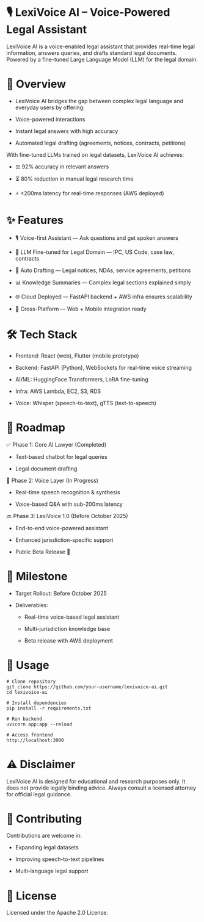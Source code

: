 # 🎙️ LexiVoice AI – Voice-Powered Legal Assistant

LexiVoice AI is a voice-enabled legal assistant that provides real-time legal information, answers queries, and drafts standard legal documents. Powered by a fine-tuned Large Language Model (LLM) for the legal domain.

# 📌 Overview

* LexiVoice AI bridges the gap between complex legal language and everyday users by offering:

* Voice-powered interactions

* Instant legal answers with high accuracy

* Automated legal drafting (agreements, notices, contracts, petitions)

With fine-tuned LLMs trained on legal datasets, LexiVoice AI achieves:

* ⚖️ 92% accuracy in relevant answers

* ⏳ 80% reduction in manual legal research time

* ⚡ <200ms latency for real-time responses (AWS deployed)

# ✨ Features

* 🎙️ Voice-first Assistant — Ask questions and get spoken answers

* 🧠 LLM Fine-tuned for Legal Domain — IPC, US Code, case law, contracts

* 📑 Auto Drafting — Legal notices, NDAs, service agreements, petitions

* 📊 Knowledge Summaries — Complex legal sections explained simply

* 🌐 Cloud Deployed — FastAPI backend + AWS infra ensures scalability

* 📱 Cross-Platform — Web + Mobile integration ready

# 🛠️ Tech Stack

* Frontend: React (web), Flutter (mobile prototype)

* Backend: FastAPI (Python), WebSockets for real-time voice streaming

* AI/ML: HuggingFace Transformers, LoRA fine-tuning

* Infra: AWS Lambda, EC2, S3, RDS

* Voice: Whisper (speech-to-text), gTTS (text-to-speech)

# 🚀 Roadmap
✅ Phase 1: Core AI Lawyer (Completed)

* Text-based chatbot for legal queries

* Legal document drafting

🔄 Phase 2: Voice Layer (In Progress)

* Real-time speech recognition & synthesis

* Voice-based Q&A with sub-200ms latency

🔜 Phase 3: LexiVoice 1.0 (Before October 2025)

* End-to-end voice-powered assistant

* Enhanced jurisdiction-specific support

* Public Beta Release 🚀

# 📅 Milestone

* Target Rollout: Before October 2025

* Deliverables:

  * Real-time voice-based legal assistant

  * Multi-jurisdiction knowledge base

  * Beta release with AWS deployment


# 📖 Usage

```
# Clone repository
git clone https://github.com/your-username/lexivoice-ai.git
cd lexivoice-ai

# Install dependencies
pip install -r requirements.txt

# Run backend
uvicorn app:app --reload

# Access frontend
http://localhost:3000
```

# ⚠️ Disclaimer

LexiVoice AI is designed for educational and research purposes only.
It does not provide legally binding advice. Always consult a licensed attorney for official legal guidance.

# 🤝 Contributing

Contributions are welcome in:

* Expanding legal datasets

* Improving speech-to-text pipelines

* Multi-language legal support

# 📜 License

Licensed under the Apache 2.0 License.
































